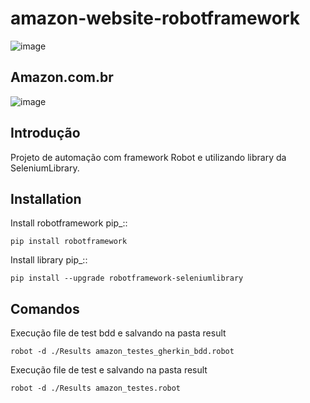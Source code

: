 amazon-website-robotframework
===============

![image](https://user-images.githubusercontent.com/86740236/232250840-be190ae0-c701-4296-8d7f-3c8dd3648a95.png)

Amazon.com.br
------------
![image](https://user-images.githubusercontent.com/86740236/232254424-a23dce30-c7c0-4553-a9f1-76f28c32683d.svg)


Introdução
------------
Projeto de automação com framework Robot e utilizando library da SeleniumLibrary.

Installation
------------

Install robotframework  pip_::
    
    pip install robotframework

Install library  pip_::

    pip install --upgrade robotframework-seleniumlibrary
   
   

Comandos 
------------
Execução file de test bdd e salvando na pasta result

    robot -d ./Results amazon_testes_gherkin_bdd.robot 
    
Execução file de test e salvando na pasta result

    robot -d ./Results amazon_testes.robot
